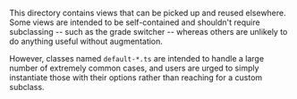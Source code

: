 This directory contains views that can be picked up and reused elsewhere. Some views are intended to be self-contained and shouldn't require subclassing -- such as the grade switcher -- whereas others are unlikely to do anything useful without augmentation.

However, classes named `default-*.ts` are intended to handle a large number of extremely common cases, and users are urged to simply instantiate those with their options rather than reaching for a custom subclass.
